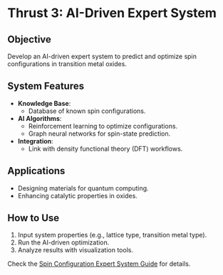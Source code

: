 # Thrust 3: AI-Driven Expert System

## **Objective**
Develop an AI-driven expert system to predict and optimize spin configurations in transition metal oxides.

## **System Features**
- **Knowledge Base**:
  - Database of known spin configurations.
- **AI Algorithms**:
  - Reinforcement learning to optimize configurations.
  - Graph neural networks for spin-state prediction.
- **Integration**:
  - Link with density functional theory (DFT) workflows.

## **Applications**
- Designing materials for quantum computing.
- Enhancing catalytic properties in oxides.

## **How to Use**
1. Input system properties (e.g., lattice type, transition metal type).
2. Run the AI-driven optimization.
3. Analyze results with visualization tools.

Check the [Spin Configuration Expert System Guide](https://github.com/ebylaska/HeteroFAM/spin-config) for details.

